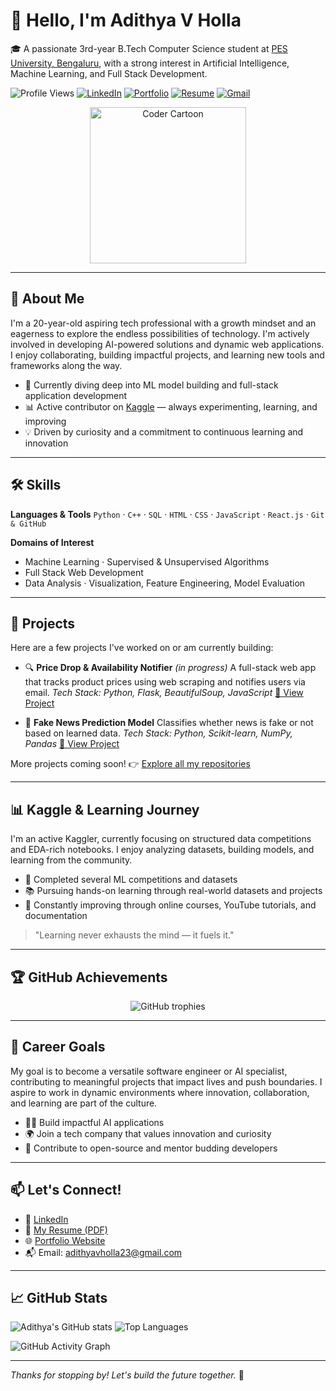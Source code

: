 # 👋 Hello, I'm Adithya V Holla

🎓 A passionate 3rd-year B.Tech Computer Science student at [PES University, Bengaluru](https://www.pes.edu/), with a strong interest in Artificial Intelligence, Machine Learning, and Full Stack Development.

![Profile Views](https://komarev.com/ghpvc/?username=Adithya-Holla&label=Profile%20views&color=0e75b6&style=flat)
[![LinkedIn](https://img.shields.io/badge/LinkedIn-Adithya%20V%20Holla-blue?logo=linkedin)](https://www.linkedin.com/in/adiholla/)
[![Portfolio](https://img.shields.io/badge/Portfolio-HollaAI-green?logo=google-chrome)](https://hollai.onrender.com)
[![Resume](https://img.shields.io/badge/Resume-AdithyaVHolla-orange)](https://www.dropbox.com/scl/fi/vxdbzi0t04z9q2b8hbnvy/Resume4.pdf?rlkey=t2smijuy85eitv51olo8j6qg7&st=wg8ozz62&dl=0)
[![Gmail](https://img.shields.io/badge/Email-adithyavholla23%40gmail.com-red?logo=gmail)](mailto:adithyavholla23@gmail.com)

<p align="center">
  <img src="https://i.pinimg.com/originals/06/f3/aa/06f3aadfba3c4bba2e986463f1e5500c.gif" width="250" alt="Coder Cartoon">
</p>

---

## 🚀 About Me

I'm a 20-year-old aspiring tech professional with a growth mindset and an eagerness to explore the endless possibilities of technology. I'm actively involved in developing AI-powered solutions and dynamic web applications. I enjoy collaborating, building impactful projects, and learning new tools and frameworks along the way.

* 🎯 Currently diving deep into ML model building and full-stack application development
* 📊 Active contributor on [Kaggle](https://www.kaggle.com/) — always experimenting, learning, and improving
* 💡 Driven by curiosity and a commitment to continuous learning and innovation

---

## 🛠️ Skills

**Languages & Tools**
`Python` · `C++` · `SQL` · `HTML` · `CSS` · `JavaScript` · `React.js` · `Git & GitHub`

**Domains of Interest**

* Machine Learning · Supervised & Unsupervised Algorithms
* Full Stack Web Development
* Data Analysis · Visualization, Feature Engineering, Model Evaluation

---

## 📂 Projects

Here are a few projects I've worked on or am currently building:

* 🔍 **Price Drop & Availability Notifier** *(in progress)*
  A full-stack web app that tracks product prices using web scraping and notifies users via email.
  *Tech Stack: Python, Flask, BeautifulSoup, JavaScript*
  [🔗 View Project](#)

* 🤖 **Fake News Prediction Model**
  Classifies whether news is fake or not based on learned data.
  *Tech Stack: Python, Scikit-learn, NumPy, Pandas*
  [🔗 View Project](https://github.com/Hollas-Machine-Learning-Projects/Fake_news_prediction_using_logistic_regression)

More projects coming soon!
👉 [Explore all my repositories](https://github.com/Adithya-Holla)

---

## 📊 Kaggle & Learning Journey

I'm an active Kaggler, currently focusing on structured data competitions and EDA-rich notebooks. I enjoy analyzing datasets, building models, and learning from the community.

* 🥇 Completed several ML competitions and datasets
* 📚 Pursuing hands-on learning through real-world datasets and projects
* 💼 Constantly improving through online courses, YouTube tutorials, and documentation

> "Learning never exhausts the mind — it fuels it."

---

## 🏆 GitHub Achievements

<p align="center">
  <img src="https://github-profile-trophy.vercel.app/?username=adithyaholla&theme=flat&no-frame=true&margin-w=10&column=7" alt="GitHub trophies" />
</p>

---

## 🎯 Career Goals

My goal is to become a versatile software engineer or AI specialist, contributing to meaningful projects that impact lives and push boundaries. I aspire to work in dynamic environments where innovation, collaboration, and learning are part of the culture.

* 👨‍💻 Build impactful AI applications
* 🌍 Join a tech company that values innovation and curiosity
* 🤝 Contribute to open-source and mentor budding developers

---

## 📫 Let's Connect!

* 💼 [LinkedIn](https://www.linkedin.com/in/adiholla/)
* 📂 [My Resume (PDF)](https://www.dropbox.com/scl/fi/vxdbzi0t04z9q2b8hbnvy/Resume4.pdf?rlkey=t2smijuy85eitv51olo8j6qg7&st=wg8ozz62&dl=0)
* 🌐 [Portfolio Website](https://hollai.onrender.com)
* 📬 Email: [adithyavholla23@gmail.com](mailto:adithyavholla23@gmail.com)

---

## 📈 GitHub Stats

![Adithya's GitHub stats](https://github-readme-stats.vercel.app/api?username=Adithya-Holla&show_icons=true&theme=tokyonight)
![Top Languages](https://github-readme-stats.vercel.app/api/top-langs/?username=Adithya-Holla&layout=compact&theme=tokyonight)

![GitHub Activity Graph](https://github-readme-activity-graph.vercel.app/graph?username=Adithya-Holla&theme=tokyo-night)

---

*Thanks for stopping by! Let's build the future together.* 🚀
